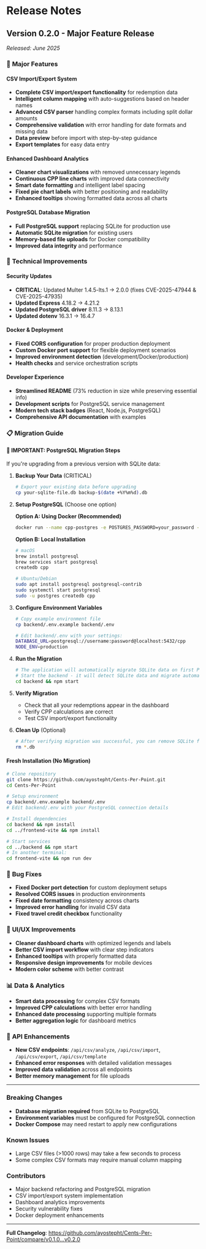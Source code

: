 # Release Notes

## **Version 0.2.0** - Major Feature Release
*Released: June 2025*

### 🚀 **Major Features**

#### **CSV Import/Export System**
- **Complete CSV import/export functionality** for redemption data
- **Intelligent column mapping** with auto-suggestions based on header names
- **Advanced CSV parser** handling complex formats including split dollar amounts
- **Comprehensive validation** with error handling for date formats and missing data
- **Data preview** before import with step-by-step guidance
- **Export templates** for easy data entry

#### **Enhanced Dashboard Analytics**
- **Cleaner chart visualizations** with removed unnecessary legends
- **Continuous CPP line charts** with improved data connectivity
- **Smart date formatting** and intelligent label spacing
- **Fixed pie chart labels** with better positioning and readability
- **Enhanced tooltips** showing formatted data across all charts

#### **PostgreSQL Database Migration**
- **Full PostgreSQL support** replacing SQLite for production use
- **Automatic SQLite migration** for existing users
- **Memory-based file uploads** for Docker compatibility
- **Improved data integrity** and performance

### 🔧 **Technical Improvements**

#### **Security Updates**
- **CRITICAL**: Updated Multer 1.4.5-lts.1 → 2.0.0 (fixes CVE-2025-47944 & CVE-2025-47935)
- **Updated Express** 4.18.2 → 4.21.2
- **Updated PostgreSQL driver** 8.11.3 → 8.13.1
- **Updated dotenv** 16.3.1 → 16.4.7

#### **Docker & Deployment**
- **Fixed CORS configuration** for proper production deployment
- **Custom Docker port support** for flexible deployment scenarios
- **Improved environment detection** (development/Docker/production)
- **Health checks** and service orchestration scripts

#### **Developer Experience**
- **Streamlined README** (73% reduction in size while preserving essential info)
- **Development scripts** for PostgreSQL service management
- **Modern tech stack badges** (React, Node.js, PostgreSQL)
- **Comprehensive API documentation** with examples

### 📋 **Migration Guide**

#### **🔴 IMPORTANT: PostgreSQL Migration Steps**

If you're upgrading from a previous version with SQLite data:

1. **Backup Your Data** (CRITICAL)
   ```bash
   # Export your existing data before upgrading
   cp your-sqlite-file.db backup-$(date +%Y%m%d).db
   ```

2. **Setup PostgreSQL** (Choose one option)
   
   **Option A: Using Docker (Recommended)**
   ```bash
   docker run --name cpp-postgres -e POSTGRES_PASSWORD=your_password -e POSTGRES_DB=cpp -p 5432:5432 -d postgres:13
   ```
   
   **Option B: Local Installation**
   ```bash
   # macOS
   brew install postgresql
   brew services start postgresql
   createdb cpp
   
   # Ubuntu/Debian
   sudo apt install postgresql postgresql-contrib
   sudo systemctl start postgresql
   sudo -u postgres createdb cpp
   ```

3. **Configure Environment Variables**
   ```bash
   # Copy example environment file
   cp backend/.env.example backend/.env
   
   # Edit backend/.env with your settings:
   DATABASE_URL=postgresql://username:password@localhost:5432/cpp
   NODE_ENV=production
   ```

4. **Run the Migration**
   ```bash
   # The application will automatically migrate SQLite data on first PostgreSQL connection
   # Start the backend - it will detect SQLite data and migrate automatically
   cd backend && npm start
   ```

5. **Verify Migration**
   - Check that all your redemptions appear in the dashboard
   - Verify CPP calculations are correct
   - Test CSV import/export functionality

6. **Clean Up** (Optional)
   ```bash
   # After verifying migration was successful, you can remove SQLite files
   rm *.db
   ```

#### **Fresh Installation (No Migration)**
```bash
# Clone repository
git clone https://github.com/ayostepht/Cents-Per-Point.git
cd Cents-Per-Point

# Setup environment
cp backend/.env.example backend/.env
# Edit backend/.env with your PostgreSQL connection details

# Install dependencies
cd backend && npm install
cd ../frontend-vite && npm install

# Start services
cd ../backend && npm start
# In another terminal:
cd frontend-vite && npm run dev
```

### 🐛 **Bug Fixes**
- **Fixed Docker port detection** for custom deployment setups
- **Resolved CORS issues** in production environments
- **Fixed date formatting** consistency across charts
- **Improved error handling** for invalid CSV data
- **Fixed travel credit checkbox** functionality

### 🎨 **UI/UX Improvements**
- **Cleaner dashboard charts** with optimized legends and labels
- **Better CSV import workflow** with clear step indicators
- **Enhanced tooltips** with properly formatted data
- **Responsive design improvements** for mobile devices
- **Modern color scheme** with better contrast

### 📊 **Data & Analytics**
- **Smart data processing** for complex CSV formats
- **Improved CPP calculations** with better error handling
- **Enhanced date processing** supporting multiple formats
- **Better aggregation logic** for dashboard metrics

### 🔄 **API Enhancements**
- **New CSV endpoints**: `/api/csv/analyze`, `/api/csv/import`, `/api/csv/export`, `/api/csv/template`
- **Enhanced error responses** with detailed validation messages
- **Improved data validation** across all endpoints
- **Better memory management** for file uploads

---

### **Breaking Changes**
- **Database migration required** from SQLite to PostgreSQL
- **Environment variables** must be configured for PostgreSQL connection
- **Docker Compose** may need restart to apply new configurations

### **Known Issues**
- Large CSV files (>1000 rows) may take a few seconds to process
- Some complex CSV formats may require manual column mapping

### **Contributors**
- Major backend refactoring and PostgreSQL migration
- CSV import/export system implementation
- Dashboard analytics improvements
- Security vulnerability fixes
- Docker deployment enhancements

---

**Full Changelog**: https://github.com/ayostepht/Cents-Per-Point/compare/v0.1.0...v0.2.0 